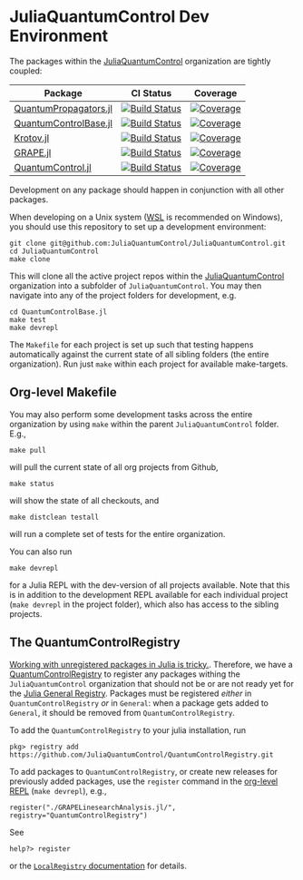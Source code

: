 # JuliaQuantumControl Dev Environment

The packages within the [JuliaQuantumControl][] organization are tightly coupled:

| Package | CI Status | Coverage |
| --- | --- | --- |
|[QuantumPropagators.jl](https://github.com/JuliaQuantumControl/QuantumPropagators.jl) | [![Build Status](https://github.com/JuliaQuantumControl/QuantumPropagators.jl/workflows/CI/badge.svg)](https://github.com/JuliaQuantumControl/QuantumPropagators.jl/actions) | [![Coverage](https://codecov.io/gh/JuliaQuantumControl/QuantumPropagators.jl/branch/master/graph/badge.svg)](https://codecov.io/gh/JuliaQuantumControl/QuantumPropagators.jl) |
|[QuantumControlBase.jl](https://github.com/JuliaQuantumControl/QuantumControlBase.jl) | [![Build Status](https://github.com/JuliaQuantumControl/QuantumControlBase.jl/workflows/CI/badge.svg)](https://github.com/JuliaQuantumControl/QuantumControlBase.jl/actions) | [![Coverage](https://codecov.io/gh/JuliaQuantumControl/QuantumControlBase.jl/branch/master/graph/badge.svg)](https://codecov.io/gh/JuliaQuantumControl/QuantumControlBase.jl) |
|[Krotov.jl](https://github.com/JuliaQuantumControl/Krotov.jl) | [![Build Status](https://github.com/JuliaQuantumControl/Krotov.jl/workflows/CI/badge.svg)](https://github.com/JuliaQuantumControl/Krotov.jl/actions) | [![Coverage](https://codecov.io/gh/JuliaQuantumControl/Krotov.jl/branch/master/graph/badge.svg)](https://codecov.io/gh/JuliaQuantumControl/Krotov.jl) |
|[GRAPE.jl](https://github.com/JuliaQuantumControl/GRAPE.jl) | [![Build Status](https://github.com/JuliaQuantumControl/GRAPE.jl/workflows/CI/badge.svg)](https://github.com/JuliaQuantumControl/GRAPE.jl/actions) | [![Coverage](https://codecov.io/gh/JuliaQuantumControl/GRAPE.jl/branch/master/graph/badge.svg)](https://codecov.io/gh/JuliaQuantumControl/GRAPE.jl) |
|[QuantumControl.jl](https://github.com/JuliaQuantumControl/QuantumControl.jl) | [![Build Status](https://github.com/JuliaQuantumControl/QuantumControl.jl/workflows/CI/badge.svg)](https://github.com/JuliaQuantumControl/QuantumControl.jl/actions) | [![Coverage](https://codecov.io/gh/JuliaQuantumControl/QuantumControl.jl/branch/master/graph/badge.svg)](https://codecov.io/gh/JuliaQuantumControl/QuantumControl.jl) |

Development on any package should happen in conjunction with all other packages.

When developing on a Unix system ([WSL](https://docs.microsoft.com/en-us/windows/wsl/) is recommended on Windows), you should use this repository to set up a development environment:

```
git clone git@github.com:JuliaQuantumControl/JuliaQuantumControl.git
cd JuliaQuantumControl
make clone
```

This will clone all the active project repos within the [JuliaQuantumControl][] organization into a subfolder of `JuliaQuantumControl`. You may then navigate into any of the project folders for development, e.g.

```
cd QuantumControlBase.jl
make test
make devrepl
```

The `Makefile` for each project is set up such that testing happens automatically against the current state of all sibling folders (the entire organization). Run just `make` within each project for available make-targets.


## Org-level Makefile

You may also perform some development tasks across the entire organization by using `make` within the parent `JuliaQuantumControl` folder. E.g.,

```
make pull
```

will pull the current state of all org projects from Github,

```
make status
```

will show the state of all checkouts, and

```
make distclean testall
```

will run a complete set of tests for the entire organization.

You can also run

```
make devrepl
```

for a Julia REPL with the dev-version of all projects available. Note that this is in addition to the development REPL available for each individual project (`make devrepl` in the project folder), which also has access to the sibling projects.


## The QuantumControlRegistry

[Working with unregistered packages in Julia is tricky.](https://discourse.julialang.org/t/cant-figure-out-how-to-dev-install-unregistered-package/70298). Therefore, we have a [QuantumControlRegistry](https://github.com/JuliaQuantumControl/QuantumControlRegistry) to register any packages withing the `JuliaQuantumControl` organization that should not be or are not ready yet for the [Julia General Registry](https://github.com/JuliaRegistries/General). Packages must be registered *either* in `QuantumControlRegistry` *or* in `General`: when a package gets added to `General`, it should be removed from `QuantumControlRegistry`.

To add the `QuantumControlRegistry` to your julia installation, run

~~~
pkg> registry add https://github.com/JuliaQuantumControl/QuantumControlRegistry.git
~~~

To add packages to `QuantumControlRegistry`, or create new releases for previously added packages, use the `register` command in the [org-level REPL](#org-level-makefile) (`make devrepl`), e.g.,

~~~
register("./GRAPELinesearchAnalysis.jl/", registry="QuantumControlRegistry")
~~~

See
~~~
help?> register
~~~

or the [`LocalRegistry` documentation](https://github.com/GunnarFarneback/LocalRegistry.jl#readme) for details.


[JuliaQuantumControl]: https://github.com/JuliaQuantumControl
